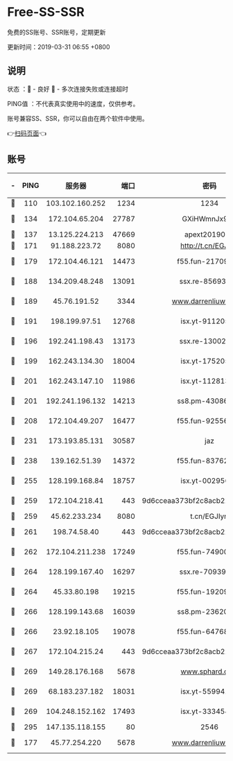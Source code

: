 # Free-SS-SSR

免费的SS账号、SSR账号，定期更新

更新时间：2019-03-31 06:55 +0800

## 说明

状态     ：🙂 - 良好 🙁 - 多次连接失败或连接超时

PING值   ：不代表真实使用中的速度，仅供参考。

账号兼容SS、SSR，你可以自由在两个软件中使用。

👉[扫码页面](https://liesauer.github.io/Free-SS-SSR/)👈

## 账号

|-|PING|服务器|端口|密码|加密方式|区域|
|:----:|:----:|:-----:|-----:|:----:|:----:|:----:|
|🙂|110|103.102.160.252|1234|1234|rc4-md5|JP|
|🙂|134|172.104.65.204|27787|GXiHWmnJx94S|aes-256-cfb|JP|
|🙂|137|13.125.224.213|47669|apext2019001|chacha20|KR|
|🙂|171|91.188.223.72|8080|http://t.cn/EGJIyrl|rc4-md5|RU|
|🙂|179|172.104.46.121|14473|f55.fun-21709141|aes-256-cfb|SG|
|🙂|188|134.209.48.248|13091|ssx.re-85693454|aes-256-cfb|US|
|🙂|189|45.76.191.52|3344|www.darrenliuwei.com|aes-256-cfb|JP|
|🙂|191|198.199.97.51|12768|isx.yt-91120534|aes-256-cfb|US|
|🙂|196|192.241.198.43|13173|ssx.re-13002035|aes-256-cfb|US|
|🙂|199|162.243.134.30|18004|isx.yt-17520529|aes-256-cfb|US|
|🙂|201|162.243.147.10|11986|isx.yt-11281384|aes-256-cfb|US|
|🙂|201|192.241.196.132|14213|ss8.pm-43086364|aes-256-cfb|US|
|🙂|208|172.104.49.207|16477|f55.fun-92556550|aes-256-cfb|SG|
|🙂|231|173.193.85.131|30587|jaz|aes-256-cfb|US|
|🙂|238|139.162.51.39|14372|f55.fun-83762221|aes-256-cfb|SG|
|🙂|255|128.199.168.84|18757|isx.yt-00295653|aes-256-cfb|SG|
|🙂|259|172.104.218.41|443|9d6cceaa373bf2c8acb22e60b6a58be6|aes-256-cfb|US|
|🙂|259|45.62.233.234|8080|t.cn/EGJIyrl|rc4-md5|CA|
|🙂|261|198.74.58.40|443|9d6cceaa373bf2c8acb22e60b6a58be6|aes-256-cfb|US|
|🙂|262|172.104.211.238|17249|f55.fun-74900529|aes-256-cfb|US|
|🙂|264|128.199.167.40|16297|ssx.re-70939719|aes-256-cfb|SG|
|🙂|264|45.33.80.198|19215|f55.fun-19209490|aes-256-cfb|US|
|🙂|266|128.199.143.68|16039|ss8.pm-23620384|aes-256-cfb|SG|
|🙂|266|23.92.18.105|19078|f55.fun-64768572|aes-256-cfb|US|
|🙂|267|172.104.215.24|443|9d6cceaa373bf2c8acb22e60b6a58be6|aes-256-cfb|US|
|🙂|269|149.28.176.168|5678|www.sphard.com|aes-256-cfb|AU|
|🙂|269|68.183.237.182|18031|isx.yt-55994128|aes-256-cfb|SG|
|🙂|269|104.248.152.162|17493|isx.yt-33345420|aes-256-cfb|SG|
|🙂|295|147.135.118.155|80|2546|chacha20|US|
|🙂|177|45.77.254.220|5678|www.darrenliuwei.com|aes-256-cfb|SG|
